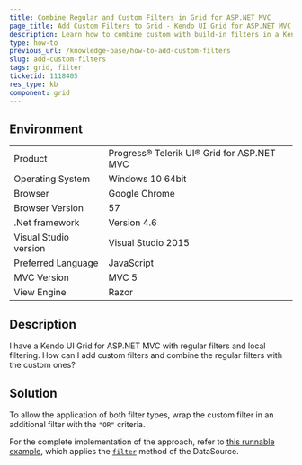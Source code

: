 ```yaml
---
title: Combine Regular and Custom Filters in Grid for ASP.NET MVC
page_title: Add Custom Filters to Grid - Kendo UI Grid for ASP.NET MVC
description: Learn how to combine custom with build-in filters in a Kendo UI Grid for ASP.NET MVC.
type: how-to
previous_url: /knowledge-base/how-to-add-custom-filters
slug: add-custom-filters
tags: grid, filter
ticketid: 1118405
res_type: kb
component: grid
---
```


## Environment

<table>
 <tr>
  <td>Product</td>
  <td>Progress® Telerik UI® Grid for ASP.NET MVC</td>
 </tr>
 <tr>
  <td>Operating System</td>
  <td>Windows 10 64bit</td>
 </tr>
 <tr>
  <td>Browser</td>
  <td>Google Chrome</td>
 </tr>
 <tr>
  <td>Browser Version</td>
  <td>57</td>
 </tr>
 <tr>
  <td>.Net framework</td>
  <td>Version 4.6</td>
 </tr>
 <tr>
  <td>Visual Studio version</td>
  <td>Visual Studio 2015</td>
 </tr>
 <tr>
  <td>Preferred Language</td>
  <td>JavaScript</td>
 </tr>
 <tr>
  <td>MVC Version</td>
  <td>MVC 5</td>
 </tr>
 <tr>
  <td>View Engine</td>
  <td>Razor</td>
 </tr>
</table>


## Description

I have a Kendo UI Grid for ASP.NET MVC with regular filters and local filtering. How can I add custom filters and combine the regular filters with the custom ones?

## Solution

To allow the application of both filter types, wrap the custom filter in an additional filter with the `"OR"` criteria.

For the complete implementation of the approach, refer to [this runnable example](https://dojo.telerik.com/AgIgO/17), which applies the [`filter`](https://docs.telerik.com/kendo-ui/api/javascript/data/datasource/methods/filter) method of the DataSource.
